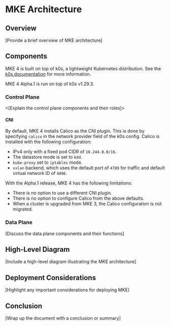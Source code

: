# MKE Architecture

## Overview

[Provide a brief overview of MKE architecture]

## Components

MKE 4 is built on top of k0s, a lightweight Kubernetes distribution. See the [k0s documentation](https://k0sproject.io/docs/) for more information.

MKE 4 Alpha.1 is run on top of k0s v1.29.3. 

### Control Plane

<[Explain the control plane components and their roles]>

#### CNI

By default, MKE 4 installs Calico as the CNI plugin. This is done by specifying `calico` in the network provider field of the k0s config.
Calico is installed with the following configuration:
- IPv4 only with a fixed pod CIDR of `10.244.0.0/16`.
- The datastore mode is set to `kdd`.
- `kube-proxy` set to `iptables` mode. 
- `vxlan` backend, which uses the default port of `4789` for traffic and default virtual network ID of `4096`.
  
With the Alpha.1 release, MKE 4 has the following limitations:
- There is no option to use a different CNI plugin.
- There is no option to configure Calico from the above defaults.
- When a cluster is upgraded from MKE 3, the Calico configuration is not migrated.

### Data Plane

[Discuss the data plane components and their functions]

## High-Level Diagram

[Include a high-level diagram illustrating the MKE architecture]

## Deployment Considerations

[Highlight any important considerations for deploying MKE]

## Conclusion

[Wrap up the document with a conclusion or summary]
